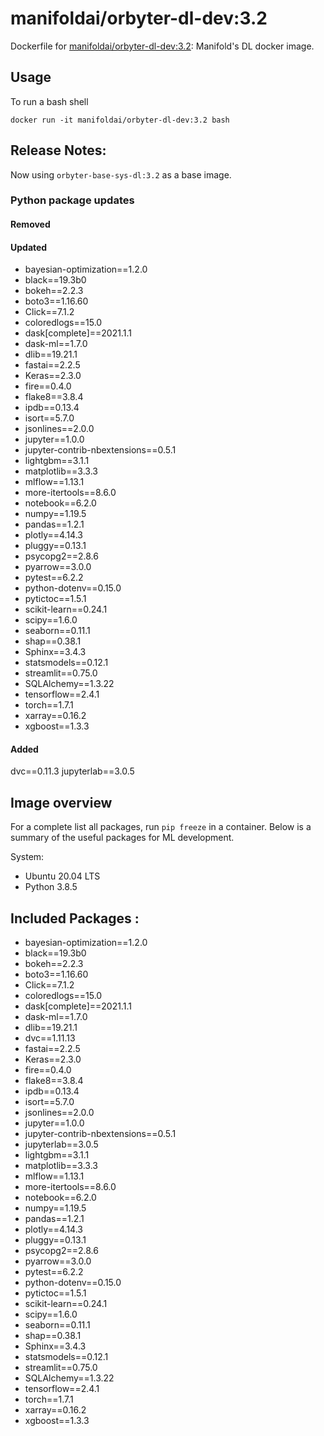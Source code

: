 # manifoldai/orbyter-dl-dev:3.2

Dockerfile for [manifoldai/orbyter-dl-dev:3.2](https://hub.docker.com/r/manifoldai/orbyter-dl-dev): Manifold's DL docker image.

## Usage

To run a bash shell

`
docker run -it manifoldai/orbyter-dl-dev:3.2 bash
`

## Release Notes:

Now using `orbyter-base-sys-dl:3.2` as a base image. 

### Python package updates

#### Removed

#### Updated

* bayesian-optimization==1.2.0
* black==19.3b0
* bokeh==2.2.3
* boto3==1.16.60
* Click==7.1.2
* coloredlogs==15.0
* dask[complete]==2021.1.1
* dask-ml==1.7.0
* dlib==19.21.1
* fastai==2.2.5
* Keras==2.3.0
* fire==0.4.0
* flake8==3.8.4
* ipdb==0.13.4
* isort==5.7.0
* jsonlines==2.0.0
* jupyter==1.0.0
* jupyter-contrib-nbextensions==0.5.1
* lightgbm==3.1.1
* matplotlib==3.3.3
* mlflow==1.13.1
* more-itertools==8.6.0
* notebook==6.2.0
* numpy==1.19.5
* pandas==1.2.1
* plotly==4.14.3
* pluggy==0.13.1
* psycopg2==2.8.6
* pyarrow==3.0.0
* pytest==6.2.2
* python-dotenv==0.15.0
* pytictoc==1.5.1
* scikit-learn==0.24.1
* scipy==1.6.0
* seaborn==0.11.1
* shap==0.38.1
* Sphinx==3.4.3
* statsmodels==0.12.1
* streamlit==0.75.0
* SQLAlchemy==1.3.22
* tensorflow==2.4.1
* torch==1.7.1
* xarray==0.16.2
* xgboost==1.3.3

#### Added

dvc==0.11.3
jupyterlab==3.0.5

## Image overview

For a complete list all packages, run `pip freeze` in a container. Below is a summary of
the useful packages for ML development.

System:

* Ubuntu 20.04 LTS
* Python 3.8.5

## Included Packages :

* bayesian-optimization==1.2.0
* black==19.3b0
* bokeh==2.2.3
* boto3==1.16.60
* Click==7.1.2
* coloredlogs==15.0
* dask[complete]==2021.1.1
* dask-ml==1.7.0
* dlib==19.21.1
* dvc==1.11.13
* fastai==2.2.5
* Keras==2.3.0
* fire==0.4.0
* flake8==3.8.4
* ipdb==0.13.4
* isort==5.7.0
* jsonlines==2.0.0
* jupyter==1.0.0
* jupyter-contrib-nbextensions==0.5.1
* jupyterlab==3.0.5
* lightgbm==3.1.1
* matplotlib==3.3.3
* mlflow==1.13.1
* more-itertools==8.6.0
* notebook==6.2.0
* numpy==1.19.5
* pandas==1.2.1
* plotly==4.14.3
* pluggy==0.13.1
* psycopg2==2.8.6
* pyarrow==3.0.0
* pytest==6.2.2
* python-dotenv==0.15.0
* pytictoc==1.5.1
* scikit-learn==0.24.1
* scipy==1.6.0
* seaborn==0.11.1
* shap==0.38.1
* Sphinx==3.4.3
* statsmodels==0.12.1
* streamlit==0.75.0
* SQLAlchemy==1.3.22
* tensorflow==2.4.1
* torch==1.7.1
* xarray==0.16.2
* xgboost==1.3.3

